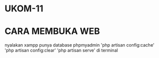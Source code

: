 # UKOM-11


# CARA MEMBUKA WEB 
  nyalakan xampp
  punya database phpmyadmin
  'php artisan config:cache'
  'php artisan config:clear'
  'php artisan serve' di terminal 
